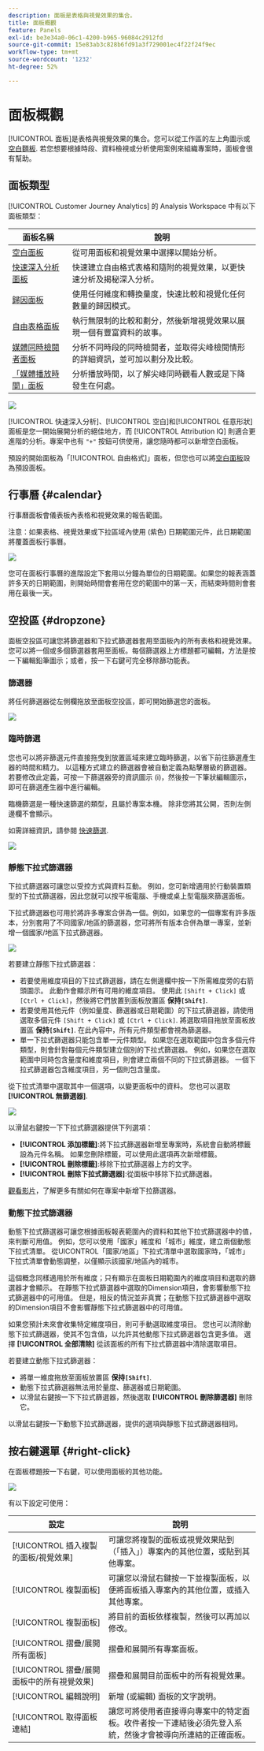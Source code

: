 ```yaml
---
description: 面板是表格與視覺效果的集合。
title: 面板概觀
feature: Panels
exl-id: be3e34a0-06c1-4200-b965-96084c2912fd
source-git-commit: 15e83ab3c828b6fd91a3f729001ec4f22f24f9ec
workflow-type: tm+mt
source-wordcount: '1232'
ht-degree: 52%

---
```


# 面板概觀

[!UICONTROL 面板]是表格與視覺效果的集合。您可以從工作區的左上角圖示或 [空白麵板](/help/analysis-workspace/c-panels/blank-panel.md). 若您想要根據時段、資料檢視或分析使用案例來組織專案時，面板會很有幫助。

## 面板類型

[!UICONTROL Customer Journey Analytics] 的 Analysis Workspace 中有以下面板類型：

| 面板名稱 | 說明 |
| --- | --- |
| [空白面板](/help/analysis-workspace/c-panels/blank-panel.md) | 從可用面板和視覺效果中選擇以開始分析。 |
| [快速深入分析面板](quickinsight.md) | 快速建立自由格式表格和隨附的視覺效果，以更快速分析及揭秘深入分析。 |
| [歸因面板](attribution.md) | 使用任何維度和轉換量度，快速比較和視覺化任何數量的歸因模式。 |
| [自由表格面板](freeform-panel.md) | 執行無限制的比較和劃分，然後新增視覺效果以展現一個有豐富資料的故事。 |
| [媒體同時檢閱者面板](media-concurrent-viewers.md) | 分析不同時段的同時檢閱者，並取得尖峰檢閱情形的詳細資訊，並可加以劃分及比較。 |
| [「媒體播放時間」面板](media-playback-timespent/media-playback-time-spent.md) | 分析播放時間，以了解尖峰同時觀看人數或是下降發生在何處。 |

![](assets/panel-overview.png)

[!UICONTROL 快速深入分析]、[!UICONTROL 空白]和[!UICONTROL 任意形狀]面板是您一開始展開分析的絕佳地方，而 [!UICONTROL Attribution IQ] 則適合更進階的分析。專案中也有 `"+"` 按鈕可供使用，讓您隨時都可以新增空白面板。

預設的開始面板為「[!UICONTROL 自由格式]」面板，但您也可以將[空白面板](/help/analysis-workspace/c-panels/blank-panel.md)設為預設面板。

## 行事曆 {#calendar}

行事曆面板會儀表板內表格和視覺效果的報告範圍。

注意：如果表格、視覺效果或下拉區域內使用 (紫色) 日期範圍元件，此日期範圍將覆蓋面板行事曆。

![](assets/panel-calendar.png)

您可在面板行事曆的進階設定下套用以分鐘為單位的日期範圍。如果您的報表涵蓋許多天的日期範圍，則開始時間會套用在您的範圍中的第一天，而結束時間則會套用在最後一天。

## 空投區 {#dropzone}

面板空投區可讓您將篩選器和下拉式篩選器套用至面板內的所有表格和視覺效果。您可以將一個或多個篩選器套用至面板。每個篩選器上方標題都可編輯，方法是按一下編輯鉛筆圖示；或者，按一下右鍵可完全移除篩功能表。

### 篩選器

將任何篩選器從左側欄拖放至面板空投區，即可開始篩選您的面板。

![](assets/segment-filter.png)

### 臨時篩選

您也可以將非篩選元件直接拖曳到放置區域來建立臨時篩選，以省下前往篩選產生器的時間和精力。 以這種方式建立的篩選器會被自動定義為點擊層級的篩選器。若要修改此定義，可按一下篩選器旁的資訊圖示 (i)，然後按一下筆狀編輯圖示，即可在篩選產生器中進行編輯。

臨機篩選是一種快速篩選的類型，且屬於專案本機。 除非您將其公開，否則左側邊欄不會顯示。

如需詳細資訊，請參閱 [快速篩選](/help/components/filters/quick-filters.md).

![](assets/adhoc-segment-filter.png)

### 靜態下拉式篩選器

下拉式篩選器可讓您以受控方式與資料互動。 例如，您可新增適用於行動裝置類型的下拉式篩選器，因此您就可以按平板電腦、手機或桌上型電腦來篩選面板。

下拉式篩選器也可用於將許多專案合併為一個。例如，如果您的一個專案有許多版本，分別套用了不同國家/地區的篩選器，您可將所有版本合併為單一專案，並新增一個國家/地區下拉式篩選器。

![](assets/dropdown-filter-intro.png)

若要建立靜態下拉式篩選器：

* 若要使用維度項目的下拉式篩選器，請在左側邊欄中按一下所需維度旁的右箭頭圖示。 此動作會顯示所有可用的維度項目。 使用此 `[Shift + Click]` 或 `[Ctrl + Click]`，然後將它們放置到面板放置區 **保持`[Shift]`**.
* 若要使用其他元件（例如量度、篩選器或日期範圍）的下拉式篩選器，請使用選取多個元件 `[Shift + Click]` 或 `[Ctrl + Click]`. 將選取項目拖放至面板放置區 **保持`[Shift]`**. 在此內容中，所有元件類型都會視為篩選器。
* 單一下拉式篩選器只能包含單一元件類型。 如果您在選取範圍中包含多個元件類型，則會針對每個元件類型建立個別的下拉式篩選器。 例如，如果您在選取範圍中同時包含量度和維度項目，則會建立兩個不同的下拉式篩選器。 一個下拉式篩選器包含維度項目，另一個則包含量度。

從下拉式清單中選取其中一個選項，以變更面板中的資料。 您也可以選取 **[!UICONTROL 無篩選器]**.

![](assets/create-dropdown.png)

以滑鼠右鍵按一下下拉式篩選器提供下列選項：

* **[!UICONTROL 添加標籤]**:將下拉式篩選器新增至專案時，系統會自動將標籤設為元件名稱。 如果您刪除標籤，可以使用此選項再次新增標籤。
* **[!UICONTROL 刪除標籤]**:移除下拉式篩選器上方的文字。
* **[!UICONTROL 刪除下拉式篩選器]**:從面板中移除下拉式篩選器。

[觀看影片](https://experienceleague.adobe.com/docs/analytics-learn/tutorials/analysis-workspace/using-panels/using-panels-to-organize-your-analysis-workspace-projects.html)，了解更多有關如何在專案中新增下拉篩選器。

### 動態下拉式篩選器

動態下拉式篩選器可讓您根據面板報表範圍內的資料和其他下拉式篩選器中的值，來判斷可用值。 例如，您可以使用「國家」維度和「城市」維度，建立兩個動態下拉式清單。 從UICONTROL「國家/地區」下拉式清單中選取國家時，「城市」下拉式清單會動態調整，以僅顯示該國家/地區內的城市。

這個概念同樣適用於所有維度；只有顯示在面板日期範圍內的維度項目和選取的篩選器才會顯示。 在靜態下拉式篩選器中選取的Dimension項目，會影響動態下拉式篩選器中的可用值。 但是，相反的情況並非真實；在動態下拉式篩選器中選取的Dimension項目不會影響靜態下拉式篩選器中的可用值。

如果您預計未來會收集特定維度項目，則可手動選取維度項目。 您也可以清除動態下拉式篩選器，使其不包含值，以允許其他動態下拉式篩選器包含更多值。 選擇 **[!UICONTROL 全部清除]** 從該面板的所有下拉式篩選器中清除選取項目。

若要建立動態下拉式篩選器：

* 將單一維度拖放至面板放置區 **保持`[Shift]`**.
* 動態下拉式篩選器無法用於量度、篩選器或日期範圍。
* 以滑鼠右鍵按一下下拉式篩選器，然後選取 **[!UICONTROL 刪除篩選器]** 刪除它。

以滑鼠右鍵按一下動態下拉式篩選器，提供的選項與靜態下拉式篩選器相同。

## 按右鍵選單 {#right-click}

在面板標題按一下右鍵，可以使用面板的其他功能。

![](assets/right-click-menu.png)

有以下設定可使用：

| 設定 | 說明 |
| --- | --- |
| [!UICONTROL 插入複製的面板/視覺效果] | 可讓您將複製的面板或視覺效果貼到（「插入」）專案內的其他位置，或貼到其他專案。 |
| [!UICONTROL 複製面板] | 可讓您以滑鼠右鍵按一下並複製面板，以便將面板插入專案內的其他位置，或插入其他專案。 |
| [!UICONTROL 複製面板] | 將目前的面板依樣複製，然後可以再加以修改。 |
| [!UICONTROL 摺疊/展開所有面板] | 摺疊和展開所有專案面板。 |
| [!UICONTROL 摺疊/展開面板中的所有視覺效果] | 摺疊和展開目前面板中的所有視覺效果。 |
| [!UICONTROL 編輯說明] | 新增 (或編輯) 面板的文字說明。 |
| [!UICONTROL 取得面板連結] | 讓您可將使用者直接導向專案中的特定面板。收件者按一下連結後必須先登入系統，然後才會被導向所連結的正確面板。 |
